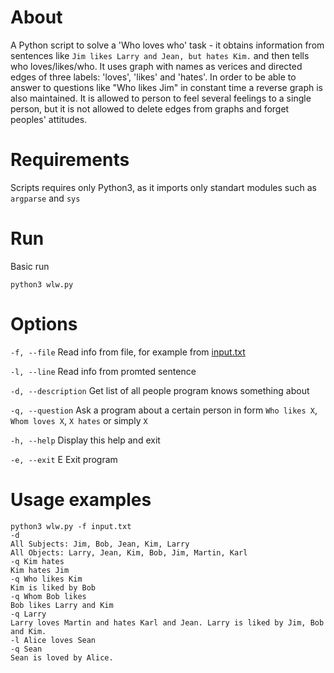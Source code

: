 # About
A Python script to solve a 'Who loves who' task - it obtains information from sentences like `Jim likes Larry and Jean, but hates Kim.` and then tells who loves/likes/who. It uses graph with names as verices and directed edges of three labels: 'loves', 'likes' and 'hates'. In order to be able to answer to questions like "Who likes Jim" in constant time a reverse graph is also maintained. It is allowed to person to feel several feelings to a single person, but it is not allowed to delete edges from graphs and forget peoples' attitudes.

# Requirements
Scripts requires only Python3, as it imports only standart modules such as `argparse` and `sys`

# Run
Basic run
```
python3 wlw.py
```

# Options
`-f, --file` 
        Read info from file, for example from [input.txt](https://github.com/SvyatSheypak/who_loves_who/blob/master/input.txt)

`-l, --line` 
        Read info from promted sentence

`-d, --description` 
        Get list of all people program knows something about

`-q, --question` 
        Ask a program about a certain person in form `Who likes X`, `Whom loves X`, `X hates` or simply `X` 

`-h, --help`
        Display this help and exit

`-e, --exit` E
        Exit program
        
# Usage examples
```
python3 wlw.py -f input.txt
-d
All Subjects: Jim, Bob, Jean, Kim, Larry
All Objects: Larry, Jean, Kim, Bob, Jim, Martin, Karl
-q Kim hates
Kim hates Jim
-q Who likes Kim
Kim is liked by Bob
-q Whom Bob likes
Bob likes Larry and Kim
-q Larry
Larry loves Martin and hates Karl and Jean. Larry is liked by Jim, Bob and Kim.
-l Alice loves Sean
-q Sean
Sean is loved by Alice.
```
